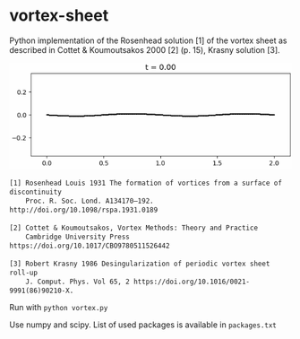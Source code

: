 # vortex-sheet

Python implementation of the Rosenhead solution [1] of the vortex sheet as
described in Cottet & Koumoutsakos 2000 [2] (p. 15), Krasny solution [3]. 

![vortex sheet animation](vortex.gif)

```
[1] Rosenhead Louis 1931 The formation of vortices from a surface of discontinuity
    Proc. R. Soc. Lond. A134170–192. http://doi.org/10.1098/rspa.1931.0189

[2] Cottet & Koumoutsakos, Vortex Methods: Theory and Practice 
    Cambridge University Press https://doi.org/10.1017/CBO9780511526442

[3] Robert Krasny 1986 Desingularization of periodic vortex sheet roll-up
    J. Comput. Phys. Vol 65, 2 https://doi.org/10.1016/0021-9991(86)90210-X.

```

Run with `python vortex.py`

Use numpy and scipy. List of used packages is available in `packages.txt`